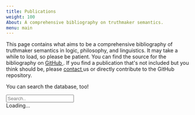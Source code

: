 ```yaml
---
title: Publications
weight: 100
About: A comprehensive bibliography on truthmaker semantics.
menu: main 
---
```


<script src="/js/pubsearch.js"></script>

<script>
document.addEventListener('DOMContentLoaded', function () {
    // Show the spinner
    document.getElementById('spinner').style.display = 'block';

    // Periodically check for the BibBase content
    var checkBibBaseLoaded = setInterval(function() {
        if (document.querySelector('.bibbase_paper')) {
            // Hide the spinner once BibBase content is detected
            document.getElementById('spinner').style.display = 'none';
            clearInterval(checkBibBaseLoaded);
        }
    }, 100); // Check every 100 milliseconds
});
</script>

This page contains what aims to be a comprehensive bibliography of truthmaker
semantics in logic, philosophy, and linguistics. It may take a while to load, so
please be patient. You can find the source for the bibliography on
<a href="https://github.com/truthmakersemantics/tms-bibliography">
  <i class="fa fa-github fa-xs"></i>GitHub
</a>.
If you find a publication that's not included but you think should be, please
<a href="/contact/">
  <i class="fa fa-envelope fa-xs"></i>contact
</a>
us or directly contribute to the GitHub repository.

You can search the database, too!

<input type="text" id="searchInput" placeholder="Search..">

<div id="bib-container">
  <div id="spinner" class="text-center">
    <div class="spinner-border" role="status">
      <span class="visually-hidden">Loading...</span>
    </div>
  </div>
  <div>
    <script src="https://bibbase.org/show?bib=https://raw.githubusercontent.com/truthmakersemantics/tms-bibliography/main/data/bib/tms.bib&jsonp=1&theme=bullets&hidemenu=false&fullnames=1&showSearch=true"></script>
  </div>
</div>


